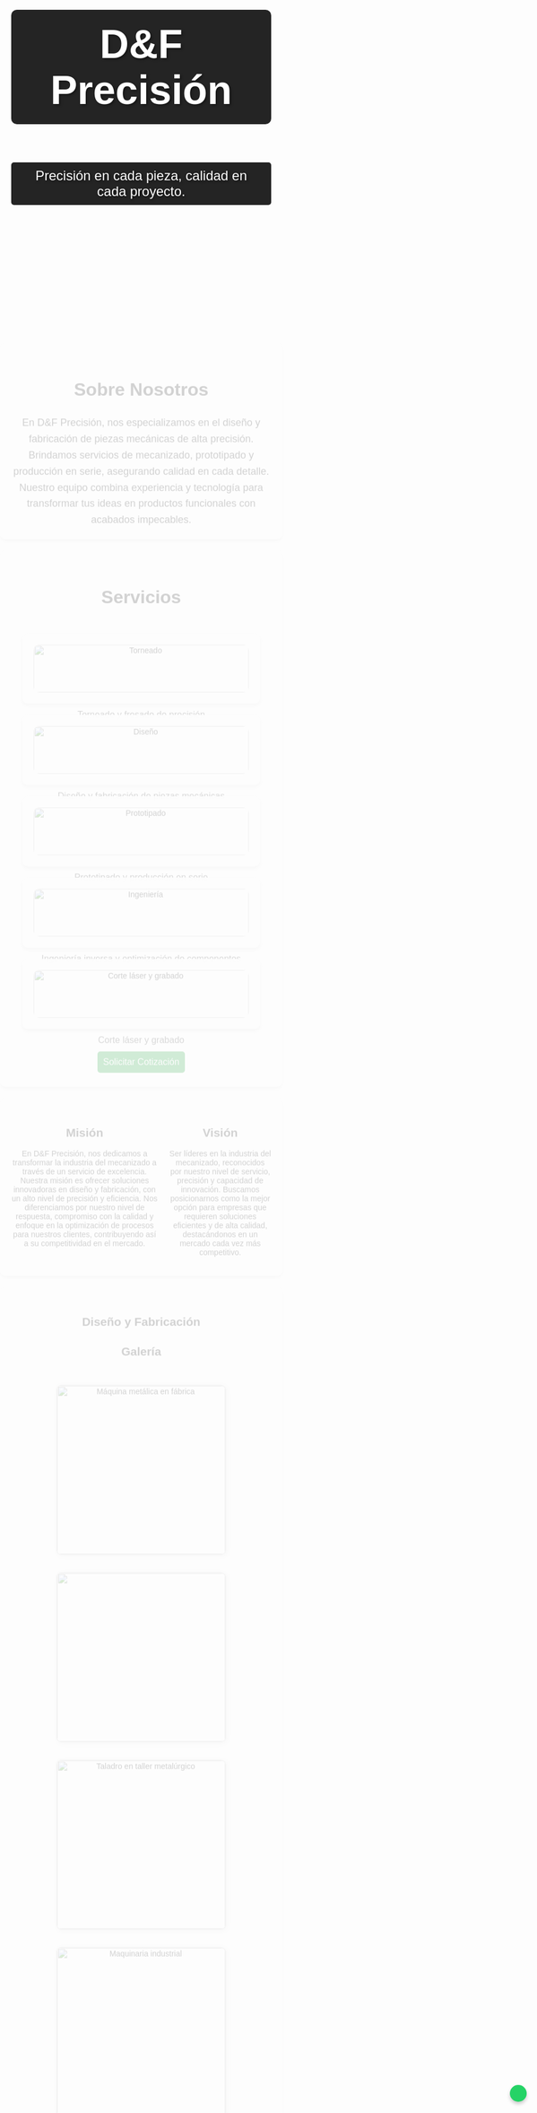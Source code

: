 <html lang="es">
<head>
    <meta charset="UTF-8">
    <meta name="viewport" content="width=device-width, initial-scale=1.0">
    <title>D&F Precisión</title>
    <!-- Favicon -->
    <link rel="apple-touch-icon" sizes="57x57" href="/apple-icon-57x57.png">
    <link rel="apple-touch-icon" sizes="60x60" href="/apple-icon-60x60.png">
    <link rel="apple-touch-icon" sizes="72x72" href="/apple-icon-72x72.png">
    <link rel="apple-touch-icon" sizes="76x76" href="/apple-icon-76x76.png">
    <link rel="apple-touch-icon" sizes="114x114" href="/apple-icon-114x114.png">
    <link rel="apple-touch-icon" sizes="120x120" href="/apple-icon-120x120.png">
    <link rel="apple-touch-icon" sizes="144x144" href="/apple-icon-144x144.png">
    <link rel="apple-touch-icon" sizes="152x152" href="/apple-icon-152x152.png">
    <link rel="apple-touch-icon" sizes="180x180" href="/apple-icon-180x180.png">
    <link rel="icon" type="image/png" sizes="192x192" href="/android-icon-192x192.png">
    <link rel="icon" type="image/png" sizes="32x32" href="/favicon-32x32.png">
    <link rel="icon" type="image/png" sizes="96x96" href="/favicon-96x96.png">
    <link rel="icon" type="image/png" sizes="16x16" href="/favicon-16x16.png">
    <link rel="manifest" href="/manifest.json">
    <meta name="msapplication-TileColor" content="#ffffff">
    <meta name="msapplication-TileImage" content="/ms-icon-144x144.png">
    <meta name="theme-color" content="#ffffff">
    <!-- Fuentes y estilos -->
    <link href="https://fonts.googleapis.com/css2?family=Roboto:wght@400;700&display=swap" rel="stylesheet">
    <link rel="stylesheet" href="https://cdnjs.cloudflare.com/ajax/libs/font-awesome/6.0.0/css/all.min.css">
    <style>
        body {
            font-family: 'Roboto', sans-serif;
            margin: 0;
            padding: 0;
            background-image: url('https://images.unsplash.com/photo-1666634157070-6fd830fb5672?q=80&w=1470&auto=format&fit=crop&ixlib=rb-4.0.3&ixid=M3wxMjA3fDB8MHxwaG90by1wYWdlfHx8fGVufDB8fHx8fA%3D%3D');
            background-size: cover;
            background-position: center;
            background-attachment: fixed;
            color: #333;
        }
        header {
            background-image: url('https://drive.google.com/uc?export=view&id=1TH70Y8t1fN8W5j2PC2eG-cLl2XGOruDx');
            background-size: cover;
            background-position: center;
            color: white;
            padding: 150px 20px;
            text-align: center;
        }
        header h1 {
            font-size: 72px;
            text-shadow: 2px 2px 4px rgba(0, 0, 0, 0.5);
            background-color: rgba(0, 0, 0, 0.86);
            display: inline-block;
            padding: 20px 40px;
            border-radius: 10px;
        }
        header p {
            font-size: 24px;
            margin-top: 20px;
            text-shadow: 2px 2px 4px rgba(0, 0, 0, 0.5);
            background-color: rgba(0, 0, 0, 0.86);
            display: inline-block;
            padding: 10px 20px;
            border-radius: 5px;
        }
        section {
            background-color: rgba(255, 255, 255, 0.9);
            border-radius: 10px;
            box-shadow: 0 4px 6px rgba(0, 0, 0, 0.1);
            margin: 20px auto;
            padding: 20px;
            max-width: 1000px;
            animation: fadeIn 0.5s ease-out;
        }
        @keyframes fadeIn {
            from { opacity: 0; transform: translateY(20px); }
            to { opacity: 1; transform: translateY(0); }
        }
        .gallery img {
            width: 100%;
            max-width: 300px;
            margin: 10px;
            border: 2px solid #ddd;
            border-radius: 5px;
            transition: transform 0.3s ease, box-shadow 0.3s ease;
        }
        .gallery img:hover {
            transform: scale(1.05);
            box-shadow: 0 8px 16px rgba(0, 0, 0, 0.2);
        }
        form {
            max-width: 400px;
            margin: auto;
            display: flex;
            flex-direction: column;
        }
        input, textarea, button {
            margin: 5px 0;
            padding: 10px;
            font-size: 16px;
            border: 1px solid #ddd;
            border-radius: 5px;
        }
        button {
            background-color: #28a745;
            color: white;
            border: none;
            cursor: pointer;
            transition: background-color 0.3s ease;
        }
        button:hover {
            background-color: #218838;
        }
        .justificado {
            text-align: center;
            max-width: 800px;
            margin: auto;
            font-size: 18px;
            line-height: 1.6;
        }
        .mision-vision {
            display: flex;
            justify-content: center;
            gap: 20px;
            max-width: 900px;
            margin: auto;
        }
        @media (max-width: 600px) {
            .mision-vision {
                flex-direction: column;
            }
            .mision-vision div {
                width: 100%;
            }
            header h1 {
                font-size: 48px;
                padding: 15px 30px;
            }
            header p {
                font-size: 18px;
                padding: 8px 16px;
            }
        }
        footer {
            background-color: rgba(51, 51, 51, 0.9);
            color: white;
            padding: 20px;
            text-align: center;
        }
        footer a {
            color: #28a745;
            margin: 0 10px;
            text-decoration: none;
        }
        .servicios-container {
            display: grid;
            grid-template-columns: repeat(auto-fit, minmax(250px, 1fr));
            gap: 20px;
            padding: 20px;
        }
        .servicio {
            text-align: center;
            background-color: rgba(255, 255, 255, 0.95);
            border-radius: 10px;
            padding: 20px;
            box-shadow: 0 4px 6px rgba(0, 0, 0, 0.1);
            transition: transform 0.3s ease, box-shadow 0.3s ease;
        }
        .servicio:hover {
            transform: translateY(-5px);
            box-shadow: 0 8px 16px rgba(0, 0, 0, 0.2);
        }
        .servicio img {
            width: 100%;
            border-radius: 10px;
            margin-bottom: 15px;
        }
        .servicio p {
            font-size: 16px;
            color: #555;
        }
        .horarios {
            text-align: center;
            margin: 20px 0;
            padding: 20px;
            background-color: rgba(255, 255, 255, 0.9);
            border-radius: 10px;
            box-shadow: 0 4px 6px rgba(0, 0, 0, 0.1);
        }
        .horarios h2 {
            font-size: 24px;
            margin-bottom: 10px;
        }
        .horarios p {
            font-size: 16px;
            color: #555;
        }
        .ubicacion {
            text-align: center;
            margin: 20px 0;
            padding: 20px;
            background-color: rgba(255, 255, 255, 0.9);
            border-radius: 10px;
            box-shadow: 0 4px 6px rgba(0, 0, 0, 0.1);
        }
        .ubicacion h2 {
            font-size: 24px;
            margin-bottom: 10px;
        }
        .ubicacion iframe {
            width: 100%;
            height: 300px;
            border: 0;
            border-radius: 10px;
        }
    </style>
</head>
<body>
    <header>
        <h1>D&F Precisión</h1>
        <p>Precisión en cada pieza, calidad en cada proyecto.</p>
    </header>
    <main>
        <section>
            <h2 style="text-align: center; font-size: 32px;">Sobre Nosotros</h2>
            <p class="justificado">
                En D&F Precisión, nos especializamos en el diseño y fabricación de piezas mecánicas de alta precisión. 
                Brindamos servicios de mecanizado, prototipado y producción en serie, asegurando calidad en cada detalle. 
                Nuestro equipo combina experiencia y tecnología para transformar tus ideas en productos funcionales con acabados impecables.
            </p>
        </section>
        <section>
            <h2 style="text-align: center; font-size: 32px;">Servicios</h2>
            <div class="servicios-container">
                <div class="servicio">
                    <img src="https://images.unsplash.com/photo-1652888510609-ed2d2ad64d6b?q=80&w=1527&auto=format&fit=crop&ixlib=rb-4.0.3&ixid=M3wxMjA3fDB8MHxwaG90by1wYWdlfHx8fGVufDB8fHx8fA%3D%3D" alt="Torneado">
                    <p>Torneado y fresado de precisión</p>
                </div>
                <div class="servicio">
                    <img src="https://d2t1xqejof9utc.cloudfront.net/screenshots/pics/ee5506e1dc1d30cf73826786234ade75/large.jpg" alt="Diseño">
                    <p>Diseño y fabricación de piezas mecánicas</p>
                </div>
                <div class="servicio">
                    <img src="https://images.unsplash.com/photo-1729854808531-b3cf8c341993?q=80&w=1470&auto=format&fit=crop&ixlib=rb-4.0.3&ixid=M3wxMjA3fDB8MHxwaG90by1wYWdlfHx8fGVufDB8fHx8fA%3D%3D" alt="Prototipado">
                    <p>Prototipado y producción en serie</p>
                </div>
                <div class="servicio">
                    <img src="https://images.unsplash.com/photo-1736161999630-9feb825596a6?q=80&w=1470&auto=format&fit=crop&ixlib=rb-4.0.3&ixid=M3wxMjA3fDB8MHxwaG90by1wYWdlfHx8fGVufDB8fHx8fA%3D%3D" alt="Ingeniería">
                    <p>Ingeniería inversa y optimización de componentes</p>
                </div>
                <div class="servicio">
                    <img src="https://images.unsplash.com/photo-1738162837451-2041c1418f54?q=80&w=1632&auto=format&fit=crop&ixlib=rb-4.0.3&ixid=M3wxMjA3fDB8MHxwaG90by1wYWdlfHx8fGVufDB8fHx8fA%3D%3D" alt="Corte láser y grabado">
                    <p>Corte láser y grabado</p>
                </div>
            </div>
            <a href="#cotizacion" style="text-decoration: none;">
                <button style="margin-top: 20px; display: block; margin-left: auto; margin-right: auto;">Solicitar Cotización</button>
            </a>
        </section>
        <section class="mision-vision">
            <div>
                <h2>Misión</h2>
                <p>En D&F Precisión, nos dedicamos a transformar la industria del mecanizado a través de un servicio de excelencia. 
                   Nuestra misión es ofrecer soluciones innovadoras en diseño y fabricación, con un alto nivel de precisión y eficiencia. 
                   Nos diferenciamos por nuestro nivel de respuesta, compromiso con la calidad y enfoque en la optimización de procesos para nuestros clientes, 
                   contribuyendo así a su competitividad en el mercado.</p>
            </div>
            <div>
                <h2>Visión</h2>
                <p>Ser líderes en la industria del mecanizado, reconocidos por nuestro nivel de servicio, precisión y capacidad de innovación. 
                   Buscamos posicionarnos como la mejor opción para empresas que requieren soluciones eficientes y de alta calidad, 
                   destacándonos en un mercado cada vez más competitivo.</p>
            </div>
        </section>
        <section>
        <head>
    <meta charset="UTF-8">
    <meta name="viewport" content="width=device-width, initial-scale=1.0">
    <title>Diseño y Fabricación</title>
    <style>
        body {
            font-family: Arial, sans-serif;
            margin: 0;
            padding: 0;
            text-align: center;
        }
        .gallery {
            display: flex;
            flex-wrap: wrap;
            justify-content: center;
            gap: 10px;
            padding: 20px;
        }
        .gallery img {
            width: 300px;
            height: auto;
            border-radius: 10px;
            box-shadow: 2px 2px 10px rgba(0, 0, 0, 0.1);
        }
    </style>
<html lang="es">
<body>
    <h1>Diseño y Fabricación</h1>
    <h2>Galería</h2>
    <div class="gallery">
        <img src="https://img.freepik.com/foto-gratis/maquina-metalica-fabrica_1112-248.jpg?t=st=1738622894~exp=1738626494~hmac=a3eda834cc7c5e97139988ced8a6556e32d583926fa74303113e28e6d674d78c&w=740" alt="Máquina metálica en fábrica">
        <img src="https://img.freepik.com/foto-gratis/cortar-madera-contrachapada_1098-13347.jpg?t=st=1738625189~exp=1738628789~hmac=4c4456da7bb770b6a7e847b9155de4d7e2b8a12164f2f3a3539a2c112886c11d&w=740">
        <img src="https://img.freepik.com/foto-gratis/taladro-metal-industrial-taller-metalurgico_342744-520.jpg?t=st=1738622907~exp=1738626507~hmac=75ad33ac7867ef6c1acd84594a595c5250874d7ed121d99fc4daa7c3b8cadfce&w=740" alt="Taladro en taller metalúrgico">
        <img src="https://images.unsplash.com/photo-1727292486169-33eba0865c99?q=80&w=1374&auto=format&fit=crop&ixlib=rb-4.0.3&ixid=M3wxMjA3fDB8MHxwaG90by1wYWdlfHx8fGVufDB8fHx8fA%3D%3D" alt="Maquinaria industrial">
        <img src="https://images.unsplash.com/photo-1727292485794-925866ec2372?q=80&w=1374&auto=format&fit=crop&ixlib=rb-4.0.3&ixid=M3wxMjA3fDB8MHxwaG90by1wYWdlfHx8fGVufDB8fHx8fA%3D%3D" alt="Piezas metálicas">
        <img src="https://images.unsplash.com/photo-1602223114290-ba6de2938acc?q=80&w=1374&auto=format&fit=crop&ixlib=rb-4.0.3&ixid=M3wxMjA3fDB8MHxwaG90by1wYWdlfHx8fGVufDB8fHx8fA%3D%3D" alt="Torno industrial">
     </div>
        <section id="cotizacion">
            <h2>Solicita una Cotización</h2>
            <form action="https://formspree.io/f/myyabcde" method="POST">
                <input type="text" name="nombre" placeholder="Nombre" required>
                <input type="email" name="correo" placeholder="Correo" required>
                <textarea name="mensaje" placeholder="Descripción del trabajo" required></textarea>
                <button type="submit">Enviar</button>
            </form>
        </section>
        <!-- Sección de Horarios de Atención -->
        <section class="horarios">
            <h2>Horarios de Atención</h2>
            <p>Lunes a Viernes: 9:00 a 18:00</p>
            <p>Sábados: 9:00 a 12:00</p>
            <p>Para atención fuera de horario, contáctanos por correo o WhatsApp.</p>
        </section>
        <!-- Sección de Ubicación -->
        <section class="ubicacion">
            <h2>Ubicación</h2>
            <p>Col. José Clemente Orozco, Guadalajara, Jalisco.</p>
            <iframe src="https://www.google.com/maps/embed?pb=!1m18!1m12!1m3!1d3733.383684798084!2d-103.37126668459115!3d20.653557486202835!2m3!1f0!2f0!3f0!3m2!1i1024!2i768!4f13.1!3m3!1m2!1s0x8428b1f8a5f5f5f5%3A0x5f5f5f5f5f5f5f5f!2sCol.%20Jos%C3%A9%20Clemente%20Orozco%2C%20Guadalajara%2C%20Jal.!5e0!3m2!1ses!2smx!4v1633036800000!5m2!1ses!2smx" 
                    allowfullscreen="" 
                    loading="lazy">
            </iframe>
         </section>
        <section>
            <h2>Contacto</h2>
            <p>Para más información, no dudes en contactarnos:</p>
            <ul style="list-style-type: none; padding-left: 0;">
                <li><strong>Joshua Solis:</strong> 
                    <a href="tel:3315841619">331 584 1619</a> | 
                    <a href="mailto:Joshuasolis_05@hotmail.com">Joshuasolis_05@hotmail.com</a>
                </li>
                <li><strong>Francisco Antonio:</strong> 
                    <a href="tel:3310000793">331 000 0793</a> | 
                    <a href="mailto:Fsolyluna@hotmail.com">Fsolyluna@hotmail.com</a>
                </li>
            </ul>
        </section>
    </main>
    <footer>
        <p>Contacto: Fsolyluna@hotmail.com | Tel: +52 331 000 0793</p>
        <p>Síguenos en:
            <a href="#">Facebook</a>
            <a href="#">Instagram</a>
            <a href="#">LinkedIn</a>
        </p>
    </footer>
    <a href="https://wa.me/523310000793" target="_blank" style="position: fixed; bottom: 20px; right: 20px; background-color: #25D366; color: white; padding: 15px; border-radius: 50%; text-decoration: none; box-shadow: 0 4px 6px rgba(0, 0, 0, 0.2);">
        <i class="fab fa-whatsapp" style="font-size: 24px;"></i>
    </a>
</body>
</html>
